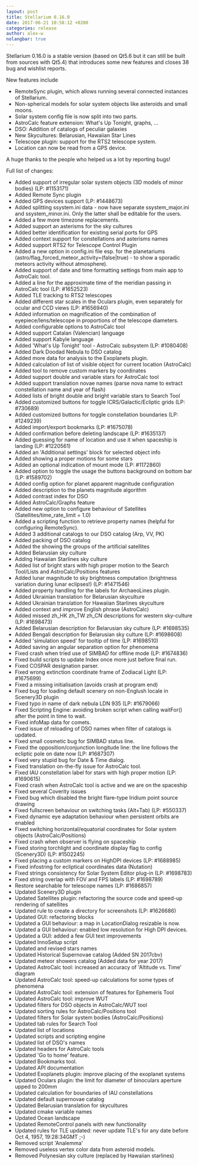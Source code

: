 ```yaml
---
layout: post
title: Stellarium 0.16.0
date: 2017-06-21 10:58:12 +0200
categories: release
author: alex-w
nolangbar: true
---
```

Stellarium 0.16.0 is a stable version (based on Qt5.6 but it can still be built from sources with Qt5.4) that introduces some new features and closes 38 bug and wishlist reports.

New features include
  - RemoteSync plugin, which allows running several connected instances of Stellarium.
  - Non-spherical models for solar system objects like asteroids and small moons.
  - Solar system config file is now split into two parts.
  - AstroCalc feature extension: What's Up Tonight, graphs, ...
  - DSO: Addition of catalogs of peculiar galaxies
  - New Skycultures: Belarusian, Hawaiian Star Lines
  - Telescope plugin: support for the RTS2 telescope system.
  - Location can now be read from a GPS device.

A huge thanks to the people who helped us a lot by reporting bugs!

Full list of changes:
  - Added support of irregular solar system objects (3D models of minor bodies) (LP: #1153171)
  - Added Remote Sync plugin
  - Added GPS devices support (LP: #1448673)
  - Added splitting ssystem.ini data - now have separate ssystem_major.ini and ssystem_minor.ini. Only the latter shall be editable for the users.
  - Added a few more timezone replacements.
  - Added support an asterisms for the sky cultures
  - Added better identification for existing serial ports for GPS
  - Added context support for constellations and asterisms names
  - Added support RTS2 for Telescope Control Plugin
  - Added a new option in config.ini file esp. for the planetariums (astro/flag_forced_meteor_activity=(false|true) - to show a sporadic meteors activity without atmosphere).
  - Added support of date and time formatting settings from main app to AstroCalc tool.
  - Added a line for the approximate time of the meridian passing in AstroCalc tool (LP: #1652523)
  - Added TLE tracking to RTS2 telescopes
  - Added different star scales in the Oculars plugin, even separately for ocular and CCD views (LP: #1656940)
  - Added information on magnification of the combination of eyepiece/lens/telescope in proportions of the telescope diameters.
  - Added configurable options to AstroCalc tool
  - Added support Catalan (Valencian) language
  - Added support Kabyle language
  - Added 'What's Up Tonight' tool - AstroCalc subsystem (LP: #1080408)
  - Added Dark Doodad Nebula to DSO catalog
  - Added more data for analysis to the Exoplanets plugin.
  - Added calculation of list of visible object for current location (AstroCalc)
  - Added tool to remove custom markers by coordinates
  - Added support double and variable stars for AstroCalc tool
  - Added support translation novae names (parse nova name to extract constellation name and year of flash)
  - Added lists of bright double and bright variable stars to Search Tool
  - Added customized buttons for toggle ICRS/Galactic/Ecliptic grids (LP: #730689)
  - Added customized buttons for toggle constellation boundaries (LP: #1249239)
  - Added import/export bookmarks (LP: #1675078)
  - Added confirmation before deleting landscape (LP: #1635137)
  - Added guessing for name of location and use it when spaceship is landing (LP: #1220561)
  - Added an 'Additional settings' block for selected object info
  - Added showing a proper motions for some stars
  - Added an optional indication of mount mode (LP: #1172860)
  - Added option to toggle the usage the buttons background on bottom bar (LP: #1589702)
  - Added config option for planet apparent magnitude configuration
  - Added description to the planets magnitude algorithm
  - Added contrast index for DSO
  - Added AstroCalc/Graphs feature
  - Added new option to configure behaviour of Satellites (Satellites/time_rate_limit = 1.0)
  - Added a scripting function to retrieve property names (helpful for configuring RemoteSync).
  - Added 3 additional catalogs to our DSO catalog (Arp, VV, PK)
  - Added packing of DSO catalog
  - Added the showing the groups of the artificial satellites
  - Added Belarusian sky culture
  - Adding Hawaiian Starlines sky culture
  - Added list of bright stars with high proper motion to the Search Tool/Lists and AstroCalc/Positions features
  - Added lunar magnitude to sky brightness computation (brightness variation during lunar eclipses!) (LP: #1471546)
  - Added property handling for the labels for ArchaeoLines plugin.
  - Added Ukrainian translation for Belarusian skyculture
  - Added Ukrainian translation for Hawaiian Starlines skyculture
  - Added context and improve English phrase (AstroCalc)
  - Added missed zh_HK zh_TW zh_CN descriptions for western sky-culture (LP: #1698473)
  - Added Belarusian description for Belarusian sky culture (LP: #1698535)
  - Added Bengali description for Belarusian sky culture (LP: #1698608)
  - Added 'simulation speed' for tooltip of time (LP: #1698510)
  - Added saving an angular separation option for phenomena
  - Fixed crash when tried use of SIMBAD for offline mode (LP: #1674836)
  - Fixed build scripts to update Index once more just before final run.
  - Fixed COSPAR designation parser.
  - Fixed wrong extinction coordinate frame of Zodiacal Light (LP: #1675699)
  - Fixed a missing initialisation (avoids crash at program end)
  - Fixed bug for loading default scenery on non-Englush locale in Scenery3D plugin
  - Fixed typo in name of dark nebula LDN 935 (LP: #1679066)
  - Fixed Scripting Engine: avoiding broken script when calling waitFor() after the point in time to wait.
  - Fixed infoMap data for comets.
  - Fixed issue of reloading of DSO names when filter of catalogs is updated.
  - Fixed small cosmetic bug for SIMBAD status line.
  - Fixed the opposition/conjunction longitude line: the line follows the ecliptic pole on date now (LP: #1687307)
  - Fixed very stupid bug for Date & Time dialog.
  - Fixed translation on-the-fly issue for AstroCalc tool.
  - Fixed IAU constellation label for stars with high proper motion (LP: #1690615)
  - Fixed crash when AstroCalc tool is active and we are on the spaceship
  - Fixed several Coverity issues
  - Fixed bug which disabled the bright flare-type Iridium point source drawing
  - Fixed fullscreen behaviour on switching tasks (Alt+Tab) (LP: #550337)
  - Fixed dynamic eye adaptation behaviour when persistent orbits are enabled
  - Fixed switching horizontal/equatorial coordinates for Solar system objects (AstroCalc/Positions)
  - Fixed crash when observer is flying on spaceship
  - Fixed storing torchlight and coordinate display flag to config (Scenery3D) (LP: #1502245)
  - Fixed placing a custom markers on HighDPI devices (LP: #1688985)
  - Fixed infostring for ecliptical coordinates data (Nutation)
  - Fixed strings consistency for Solar System Editor plug-in (LP: #1698783)
  - Fixed string overlap with FOV and FPS labels (LP: #1698789)
  - Restore searchable for telescope names (LP: #1686857)
  - Updated Scenery3D plugin
  - Updated Satellites plugin: refactoring the source code and speed-up rendering of satellites
  - Updated rule to create a directory for screenshots (LP: #1626686)
  - Updated GUI: refactoring blocks
  - Updated a GUI behaviour: a map in LocationDialog resizable is now.
  - Updated a GUI behaviour: enabled low resolution for High DPI devices.
  - Updated a GUI: added a few GUI text improvements
  - Updated InnoSetup script
  - Updated and revised stars names
  - Updated Historical Supernovae catalog (Added SN 2017cbv)
  - Updated meteor showers catalog (Added data for year 2017)
  - Updated AstroCalc tool: increased an accuracy of 'Altitude vs. Time' diagram
  - Updated AstroCalc tool: speed-up calculations for some types of phenomena
  - Updated AstroCalc tool: extension of features for Ephemeris Tool
  - Updated AstroCalc tool: improve WUT
  - Updated filters for DSO objects in AstroCalc/WUT tool
  - Updated sorting rules for AstroCalc/Positions tool
  - Updated filters for Solar system bodies (AstroCalc/Positions)
  - Updated tab rules for Search Tool
  - Updated list of locations
  - Updated scripts and scripting engine
  - Updated list of DSO's names
  - Updated headers for AstroCalc tools
  - Updated 'Go to home' feature.
  - Updated Bookmarks tool.
  - Updated API documentation
  - Updated Exoplanets plugin: improve placing of the exoplanet systems
  - Updated Oculars plugin: the limit for diameter of binoculars aperture upped to 200mm
  - Updated calculation for boundaries of IAU constellations
  - Updated default supernovae catalog
  - Updated Belarusian translation for skycultures
  - Updated cmake variable names
  - Updated Ocean landscape
  - Updated RemoteControl panels with new functionality
  - Updated rules for TLE updated: never update TLE's for any date before Oct 4, 1957, 19:28:34GMT ;-)
  - Removed script 'Analemma'
  - Removed useless vertex color data from asteroid models.
  - Removed Polynesian sky culture (replaced by Hawaiian starlines)
